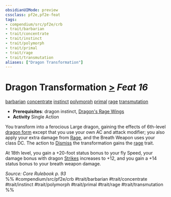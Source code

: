 ```yaml
---
obsidianUIMode: preview
cssclass: pf2e,pf2e-feat
tags:
- compendium/src/pf2e/crb
- trait/barbarian
- trait/concentrate
- trait/instinct
- trait/polymorph
- trait/primal
- trait/rage
- trait/transmutation
aliases: ["Dragon Transformation"]
---
```

# Dragon Transformation  [>](../../rules/core-rulebook/chapter-9-playing-the-game.md#Actions "Single Action") *Feat 16*  
[barbarian](../../rules/traits/barbarian.md)  [concentrate](../../rules/traits/concentrate.md)  [instinct](../../rules/traits/instinct.md)  [polymorph](../../rules/traits/polymorph.md)  [primal](../../rules/traits/primal.md)  [rage](../../rules/traits/rage.md)  [transmutation](../../rules/traits/transmutation.md)  

- **Prerequisites**: dragon instinct, [Dragon's Rage Wings](dragons-rage-wings.md)
- **Activity** Single Action

You transform into a ferocious Large dragon, gaining the effects of 6th-level [dragon form](../spells/dragon-form.md) except that you use your own AC and attack modifier; you also apply your extra damage from [Rage](../../rules/actions/rage.md), and the Breath Weapon uses your class DC. The action to [Dismiss](../../rules/actions/dismiss.md) the transformation gains the [rage](../../rules/traits/rage.md) trait.

At 18th level, you gain a +20-foot status bonus to your fly Speed, your damage bonus with dragon [Strikes](../../rules/actions/strike.md) increases to +12, and you gain a +14 status bonus to your breath weapon damage.

*Source: Core Rulebook p. 93*  
%% #compendium/src/pf2e/crb #trait/barbarian #trait/concentrate #trait/instinct #trait/polymorph #trait/primal #trait/rage #trait/transmutation %%